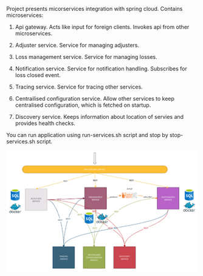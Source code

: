 Project presents micorservices integration with spring cloud.
Contains microservices:

1. Api gateway.
Acts like input for foreign clients. Invokes api from other microservices.

2. Adjuster service.
Service for managing adjusters.

3. Loss management service.
Service for managing losses.

4. Notification service.
Service for notification handling. Subscribes for loss closed event. 

5. Tracing service.
Service for tracing other services.

6. Centrailised configuration service.
Allow other services to keep centralised configuration, which is fetched on startup.

7. Discovery service.
Keeps information about location of servies and provides health checks.

You can run application using run-services.sh script and stop by stop-services.sh script.

![Screenshot](Microservices.jpg)




